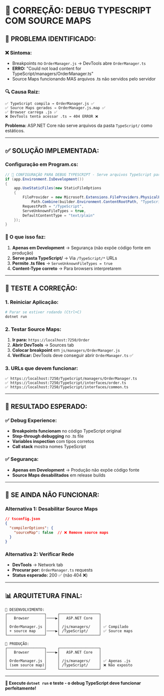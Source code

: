 # 🔧 CORREÇÃO: DEBUG TYPESCRIPT COM SOURCE MAPS

## 🎯 **PROBLEMA IDENTIFICADO:**

### **❌ Sintoma:**
- Breakpoints no `OrderManager.js` → DevTools abre `OrderManager.ts`
- **ERRO:** "Could not load content for TypeScript/managers/OrderManager.ts"
- Source Maps funcionando MAS arquivos .ts não servidos pelo servidor

### **🔍 Causa Raiz:**
```
✅ TypeScript compila → OrderManager.js ✅
✅ Source Maps gerados → OrderManager.js.map ✅
✅ Browser carrega .js ✅
❌ DevTools tenta acessar .ts → 404 ERROR ❌
```

**Problema:** ASP.NET Core não serve arquivos da pasta `TypeScript/` como estáticos.

---

## ✅ **SOLUÇÃO IMPLEMENTADA:**

### **Configuração em Program.cs:**
```csharp
// 🔧 CONFIGURAÇÃO PARA DEBUG TYPESCRIPT - Serve arquivos TypeScript para Source Maps
if (app.Environment.IsDevelopment())
{
    app.UseStaticFiles(new StaticFileOptions
    {
        FileProvider = new Microsoft.Extensions.FileProviders.PhysicalFileProvider(
            Path.Combine(builder.Environment.ContentRootPath, "TypeScript")),
        RequestPath = "/TypeScript",
        ServeUnknownFileTypes = true,
        DefaultContentType = "text/plain"
    });
}
```

### **🎯 O que isso faz:**
1. **Apenas em Development** → Segurança (não expõe código fonte em produção)
2. **Serve pasta TypeScript/** → Via `/TypeScript/*` URLs
3. **Permite .ts files** → `ServeUnknownFileTypes = true`
4. **Content-Type correto** → Para browsers interpretarem

---

## 🧪 **TESTE A CORREÇÃO:**

### **1. Reiniciar Aplicação:**
```bash
# Parar se estiver rodando (Ctrl+C)
dotnet run
```

### **2. Testar Source Maps:**
1. **Ir para:** `https://localhost:7250/Order`
2. **Abrir DevTools** → Sources tab
3. **Colocar breakpoint** em `js/managers/OrderManager.js`
4. **Verificar:** DevTools deve conseguir abrir `OrderManager.ts` ✅

### **3. URLs que devem funcionar:**
```
✅ https://localhost:7250/TypeScript/managers/OrderManager.ts
✅ https://localhost:7250/TypeScript/interfaces/order.ts  
✅ https://localhost:7250/TypeScript/interfaces/common.ts
```

---

## 🎉 **RESULTADO ESPERADO:**

### **✅ Debug Experience:**
- **Breakpoints funcionam** no código TypeScript original
- **Step-through debugging** no .ts file
- **Variables inspection** com tipos corretos
- **Call stack** mostra nomes TypeScript

### **✅ Segurança:**
- **Apenas em Development** → Produção não expõe código fonte
- **Source Maps desabilitados** em release builds

---

## 🔧 **SE AINDA NÃO FUNCIONAR:**

### **Alternativa 1: Desabilitar Source Maps**
```json
// tsconfig.json
{
  "compilerOptions": {
    "sourceMap": false  // ❌ Remove source maps
  }
}
```

### **Alternativa 2: Verificar Rede**
- **DevTools** → Network tab
- **Procurar por:** `OrderManager.ts` requests
- **Status esperado:** 200 ✅ (não 404 ❌)

---

## 📊 **ARQUITETURA FINAL:**

```
🎯 DESENVOLVIMENTO:
┌─────────────────┐     ┌──────────────────┐
│   Browser       │────▶│   ASP.NET Core   │
│                 │     │                  │
│ OrderManager.js │     │ /js/managers/    │ ✅ Compilado
│ + source map    │────▶│ /TypeScript/     │ ✅ Source maps
└─────────────────┘     └──────────────────┘

🎯 PRODUÇÃO:
┌─────────────────┐     ┌──────────────────┐
│   Browser       │────▶│   ASP.NET Core   │  
│                 │     │                  │
│ OrderManager.js │     │ /js/managers/    │ ✅ Apenas .js
│ (sem source map)│     │ /TypeScript/     │ ❌ Não exposto
└─────────────────┘     └──────────────────┘
```

---

**🚀 Execute `dotnet run` e teste - o debug TypeScript deve funcionar perfeitamente!**
